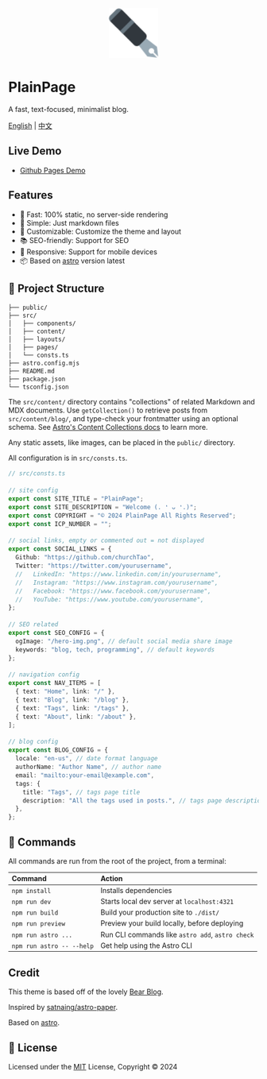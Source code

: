 <div align="center">
  <img src="./public/favicon.svg" alt="PlainPage" width="100" />
</div>

# PlainPage

A fast, text-focused, minimalist blog.

[English](./README.md) | [中文](./README.zh-CN.md)

## Live Demo

- [Github Pages Demo](https://churchtao.github.io/PlainPage/)

## Features

- 🚀 Fast: 100% static, no server-side rendering
- 📖 Simple: Just markdown files
- 🌈 Customizable: Customize the theme and layout
- 📚 SEO-friendly: Support for SEO
- 📱 Responsive: Support for mobile devices
- 📦 Based on [astro](https://astro.build) version latest

## 🚀 Project Structure

```text
├── public/
├── src/
│   ├── components/
│   ├── content/
│   ├── layouts/
│   ├── pages/
│   └── consts.ts
├── astro.config.mjs
├── README.md
├── package.json
└── tsconfig.json
```

The `src/content/` directory contains "collections" of related Markdown and MDX documents. Use `getCollection()` to retrieve posts from `src/content/blog/`, and type-check your frontmatter using an optional schema. See [Astro's Content Collections docs](https://docs.astro.build/en/guides/content-collections/) to learn more.

Any static assets, like images, can be placed in the `public/` directory.

All configuration is in `src/consts.ts`.

```ts
// src/consts.ts

// site config
export const SITE_TITLE = "PlainPage";
export const SITE_DESCRIPTION = "Welcome (. ❛ ᴗ ❛.)";
export const COPYRIGHT = "© 2024 PlainPage All Rights Reserved";
export const ICP_NUMBER = "";

// social links, empty or commented out = not displayed
export const SOCIAL_LINKS = {
  Github: "https://github.com/churchTao",
  Twitter: "https://twitter.com/yourusername",
  //   LinkedIn: "https://www.linkedin.com/in/yourusername",
  //   Instagram: "https://www.instagram.com/yourusername",
  //   Facebook: "https://www.facebook.com/yourusername",
  //   YouTube: "https://www.youtube.com/yourusername",
};

// SEO related
export const SEO_CONFIG = {
  ogImage: "/hero-img.png", // default social media share image
  keywords: "blog, tech, programming", // default keywords
};

// navigation config
export const NAV_ITEMS = [
  { text: "Home", link: "/" },
  { text: "Blog", link: "/blog" },
  { text: "Tags", link: "/tags" },
  { text: "About", link: "/about" },
];

// blog config
export const BLOG_CONFIG = {
  locale: "en-us", // date format language
  authorName: "Author Name", // author name
  email: "mailto:your-email@example.com",
  tags: {
    title: "Tags", // tags page title
    description: "All the tags used in posts.", // tags page description
  },
};
```

## 🧞 Commands

All commands are run from the root of the project, from a terminal:

| Command                   | Action                                           |
| :------------------------ | :----------------------------------------------- |
| `npm install`             | Installs dependencies                            |
| `npm run dev`             | Starts local dev server at `localhost:4321`      |
| `npm run build`           | Build your production site to `./dist/`          |
| `npm run preview`         | Preview your build locally, before deploying     |
| `npm run astro ...`       | Run CLI commands like `astro add`, `astro check` |
| `npm run astro -- --help` | Get help using the Astro CLI                     |

## Credit

This theme is based off of the lovely [Bear Blog](https://github.com/HermanMartinus/bearblog/).

Inspired by [satnaing/astro-paper](https://github.com/satnaing/astro-paper).

Based on [astro](https://astro.build).

## 📜 License

Licensed under the [MIT](./LICENSE) License, Copyright © 2024
